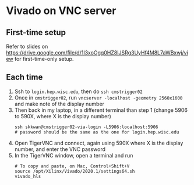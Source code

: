 # Vivado on VNC server 

## First-time setup
Refer to slides on https://drive.google.com/file/d/1I3xoOgq0HZ8IJSRg3UyHf4M8L7aWBxwj/view for first-time-only setup.

## Each time

1. Ssh to `login.hep.wisc.edu`, then do `ssh cmstrigger02`
2. Once in `cmstrigger02`, run `vncserver -localhost -geometry 2560x1600` and make note of the display number
3. Then back in my laptop, in a different terminal than step 1 (change 5906 to 590X, where X is the display number)
    ```
    ssh skkwan@cmstrigger02-via-login -L5906:localhost:5906
    # password should be the same as the one for login.hep.wisc.edu
    ```
4. Open TigerVNC and connect, again using 590X where X is the display number, and enter the VNC password
5. In the TigerVNC window, open a terminal and run
    ```
    # To copy and paste, on Mac, Control+Shift+V
    source /opt/Xilinx/Vivado/2020.1/settings64.sh
    vivado_hls
    ```